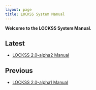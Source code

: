 ```yaml
---
layout: page
title: LOCKSS System Manual
---
```


**Welcome to the LOCKSS System Manual.**

## Latest

*   [LOCKSS 2.0-alpha2 Manual](2.0-alpha2/)

## Previous

*   [LOCKSS 2.0-alpha1 Manual](2.0-alpha1/)
